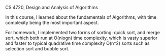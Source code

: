 CS 4720, Design and Analysis of Algorithms

In this course, I learned about the fundamentals of Algorithms, with time complexity being the most important aspect.

For homework, I implemented two forms of sorting: quick sort, and merge sort, which both run at O(nlogn) time complexity, which is vasty superior and faster to typical quadrative time complexity O(n^2) sorts such as selection sort and bubble sort.
